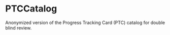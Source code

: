 # PTCCatalog
Anonymized version of the Progress Tracking Card (PTC) catalog for double blind review.
